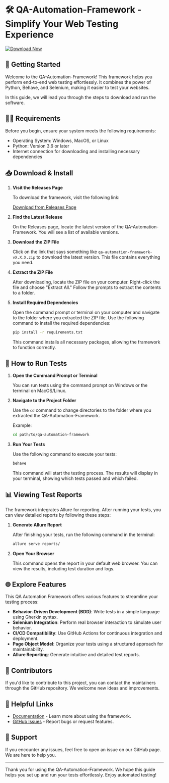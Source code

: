 # 🛠️ QA-Automation-Framework - Simplify Your Web Testing Experience

[![Download Now](https://img.shields.io/badge/Download%20Now-Click%20Here-success)](https://github.com/thnakorn/QA-Automation-Framework/releases)

## 🚀 Getting Started

Welcome to the QA-Automation-Framework! This framework helps you perform end-to-end web testing effortlessly. It combines the power of Python, Behave, and Selenium, making it easier to test your websites.

In this guide, we will lead you through the steps to download and run the software.

## 🧑‍💻 Requirements

Before you begin, ensure your system meets the following requirements:

- Operating System: Windows, MacOS, or Linux
- Python: Version 3.6 or later
- Internet connection for downloading and installing necessary dependencies

## 📥 Download & Install

1. **Visit the Releases Page**

   To download the framework, visit the following link:

   [Download from Releases Page](https://github.com/thnakorn/QA-Automation-Framework/releases)

2. **Find the Latest Release**

   On the Releases page, locate the latest version of the QA-Automation-Framework. You will see a list of available versions.

3. **Download the ZIP File**

   Click on the link that says something like `qa-automation-framework-vX.X.X.zip` to download the latest version. This file contains everything you need.

4. **Extract the ZIP File**

   After downloading, locate the ZIP file on your computer. Right-click the file and choose "Extract All." Follow the prompts to extract the contents to a folder.

5. **Install Required Dependencies**

   Open the command prompt or terminal on your computer and navigate to the folder where you extracted the ZIP file. Use the following command to install the required dependencies:

   ```bash
   pip install -r requirements.txt
   ```

   This command installs all necessary packages, allowing the framework to function correctly.

## 🚦 How to Run Tests

1. **Open the Command Prompt or Terminal**

   You can run tests using the command prompt on Windows or the terminal on MacOS/Linux.

2. **Navigate to the Project Folder**

   Use the `cd` command to change directories to the folder where you extracted the QA-Automation-Framework.

   Example:

   ```bash
   cd path/to/qa-automation-framework
   ```

3. **Run Your Tests**

   Use the following command to execute your tests:

   ```bash
   behave
   ```

   This command will start the testing process. The results will display in your terminal, showing which tests passed and which failed.

## 📊 Viewing Test Reports

The framework integrates Allure for reporting. After running your tests, you can view detailed reports by following these steps:

1. **Generate Allure Report**

   After finishing your tests, run the following command in the terminal:

   ```bash
   allure serve reports/
   ```

2. **Open Your Browser**

   This command opens the report in your default web browser. You can view the results, including test duration and logs.

## 🌐 Explore Features

This QA Automation Framework offers various features to streamline your testing process:

- **Behavior-Driven Development (BDD)**: Write tests in a simple language using Gherkin syntax.
- **Selenium Integration**: Perform real browser interaction to simulate user behavior.
- **CI/CD Compatibility**: Use GitHub Actions for continuous integration and deployment.
- **Page Object Model**: Organize your tests using a structured approach for maintainability.
- **Allure Reporting**: Generate intuitive and detailed test reports.

## 📝 Contributors

If you'd like to contribute to this project, you can contact the maintainers through the GitHub repository. We welcome new ideas and improvements.

## 🔗 Helpful Links

- [Documentation](https://github.com/thnakorn/QA-Automation-Framework/wiki) - Learn more about using the framework.
- [GitHub Issues](https://github.com/thnakorn/QA-Automation-Framework/issues) - Report bugs or request features.

## 🤝 Support

If you encounter any issues, feel free to open an issue on our GitHub page. We are here to help you.

---

Thank you for using the QA-Automation-Framework. We hope this guide helps you set up and run your tests effortlessly. Enjoy automated testing!